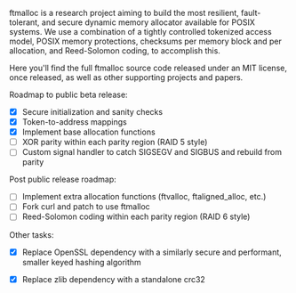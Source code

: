 ftmalloc is a research project aiming to build the most resilient, fault-tolerant, and secure dynamic memory allocator available for POSIX systems.
We use a combination of a tightly controlled tokenized access model, POSIX memory protections, checksums per memory block and per allocation, and Reed-Solomon coding, to accomplish this.

Here you'll find the full ftmalloc source code released under an MIT license, once released, as well as other supporting projects and papers.

Roadmap to public beta release:
- [x] Secure initialization and sanity checks
- [x] Token-to-address mappings
- [x] Implement base allocation functions
- [ ] XOR parity within each parity region (RAID 5 style)
- [ ] Custom signal handler to catch SIGSEGV and SIGBUS and rebuild from parity

Post public release roadmap:
- [ ] Implement extra allocation functions (ftvalloc, ftaligned_alloc, etc.)
- [ ] Fork curl and patch to use ftmalloc
- [ ] Reed-Solomon coding within each parity region (RAID 6 style)

Other tasks:
- [X] Replace OpenSSL dependency with a similarly secure and performant, smaller keyed hashing algorithm
- [x] Replace zlib dependency with a standalone crc32

